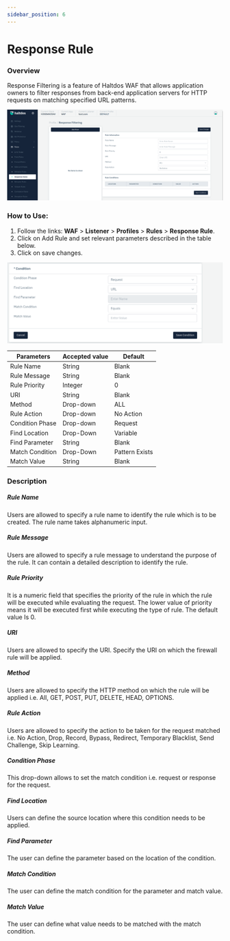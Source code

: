 ```yaml
---
sidebar_position: 6
---
```

# Response Rule
### Overview

Response Filtering is a feature of Haltdos WAF that allows application owners to filter responses from back-end application servers for HTTP requests on matching specified URL patterns.
   
![Response Rule](/img/waf/v7/docs/responserule.png)
   
### How to Use:
1. Follow the links: **WAF** > **Listener** >  **Profiles** > **Rules** > **Response Rule**.
2. Click on Add Rule and set relevant parameters described in the table below.
3. Click on save changes.
   
![Response Rule](/img/waf/v7/docs/reponserule1.png)
   
| Parameters    | Accepted value |  Default  |
|---------------|----------------|-----------|
| Rule Name     | String         | Blank     |
| Rule Message  | String         | Blank     |
| Rule Priority | Integer        | 0         |
| URI           | String         | Blank     |
| Method        | Drop-down      | ALL       |
| Rule Action   | Drop-down      | No Action |
| Condition Phase | Drop-down      | Request        |
| Find Location   | Drop-Down      | Variable       |
| Find Parameter  | String         | Blank          |
| Match Condition | Drop-Down      | Pattern Exists |
| Match Value     | String         | Blank          |

### Description

##### **Rule Name**
Users are allowed to specify a rule name to identify the rule which is to be created. The rule name takes alphanumeric input.

##### **Rule Message**
Users are allowed to specify a rule message to understand the purpose of the rule. It can contain a detailed description to identify the rule.

##### **Rule Priority**
It is a numeric field that specifies the priority of the rule in which the rule will be executed while evaluating the request. The lower value of priority means it will be executed first while executing the type of rule. The default value Is 0. 

##### **URI**
Users are allowed to specify the URI. Specify the URI on which the firewall rule will be applied.

##### **Method**
Users are allowed to specify the HTTP method on which the rule will be applied i.e. All, GET, POST, PUT, DELETE, HEAD, OPTIONS.

##### **Rule Action**
Users are allowed to specify the action to be taken for the request matched i.e. No Action, Drop, Record, Bypass, Redirect, Temporary Blacklist, Send Challenge, Skip Learning.

##### **Condition Phase**
This drop-down allows to set the match condition i.e. request or response for the request.

##### **Find Location**
Users can define the source location where this condition needs to be applied.

##### **Find Parameter**
The user can define the parameter based on the location of the condition.

##### **Match Condition**
The user can define the match condition for the parameter and match value.

##### **Match Value**
The user can define what value needs to be matched with the match condition.
